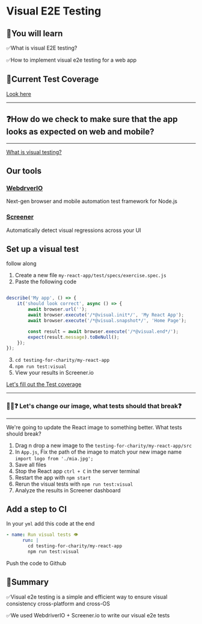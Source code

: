 # Visual E2E Testing

## 🧠You will learn

✅What is visual E2E testing? 

✅How to implement visual e2e testing for a web app

## 🧪Current Test Coverage

[Look here](TEST-COVERAGE.md)


---

## ❓How do we check to make sure that the app looks as expected on web and mobile?

---

[What is visual testing?](https://docs.google.com/presentation/d/13jYXXoKb36aFt1HLnNnAmsPqw9yaFhVrB4iFH_5_WkI/edit#slide=id.gcc181d5a54_0_284)

## Our tools

### [WebdrverIO](https://webdriver.io/)
Next-gen browser and mobile automation test framework for Node.js

### [Screener](https://screener.io/)
Automatically detect visual regressions across your UI

## Set up a visual test

follow along

1. Create a new file `my-react-app/test/specs/exercise.spec.js`
2. Paste the following code

```javascript

describe('My app', () => {
    it('should look correct', async () => {
        await browser.url('');
        await browser.execute('/*@visual.init*/', 'My React App');
        await browser.execute('/*@visual.snapshot*/', 'Home Page');

        const result = await browser.execute('/*@visual.end*/');
        expect(result.message).toBeNull();
    });
});

```
3. `cd testing-for-charity/my-react-app`
4. `npm run test:visual`
5. View your results in Screener.io 

[Let's fill out the Test coverage](./TEST-COVERAGE.md)

---

### 🏋️‍♀️❓ Let's change our image, what tests should that break❓

---

We're going to update the React image to something better. What tests should break?

1. Drag n drop a new image to the `testing-for-charity/my-react-app/src`
2. In `App.js`, Fix the path of the image to match your new image name `import logo from './mia.jpg';` 
2. Save all files
3. Stop the React app `ctrl + C` in the server terminal
4. Restart the app with `npm start`
5. Rerun the visual tests with `npm run test:visual`
6. Analyze the results in Screener dashboard

## Add a step to CI

In your `yml` add this code at the end

```yml
- name: Run visual tests 👁
      run: |
        cd testing-for-charity/my-react-app
        npm run test:visual
```

Push the code to Github

## 📝Summary

✅Visual e2e testing is a simple and efficient way to ensure visual consistency cross-platform and cross-OS

✅We used WebdriverIO + Screener.io to write our visual e2e tests